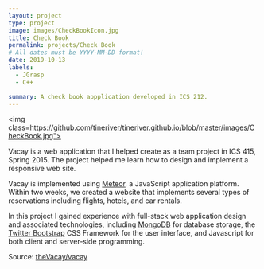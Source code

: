 ```yaml
---
layout: project
type: project
image: images/CheckBookIcon.jpg
title: Check Book
permalink: projects/Check Book
# All dates must be YYYY-MM-DD format!
date: 2019-10-13
labels:
  - JGrasp
  - C++

summary: A check book appplication developed in ICS 212.
---
```


<img class=https://github.com/tineriver/tineriver.github.io/blob/master/images/CheckBook.jpg">

Vacay is a web application that I helped create as a team project in ICS 415, Spring 2015. The project helped me learn how to design and implement a responsive web site.

Vacay is implemented using [Meteor](http://meteor.com), a JavaScript application platform. Within two weeks, we created a website that implements several types of reservations including flights, hotels, and car rentals.

In this project I gained experience with full-stack web application design and associated technologies, including [MongoDB](http://mongodb.com) for database storage, the [Twitter Bootstrap](http://getbootstrap.com/) CSS Framework for the user interface, and Javascript for both client and server-side programming. 
 
Source: <a href="https://github.com/theVacay/vacay"><i class="large github icon"></i>theVacay/vacay</a>
